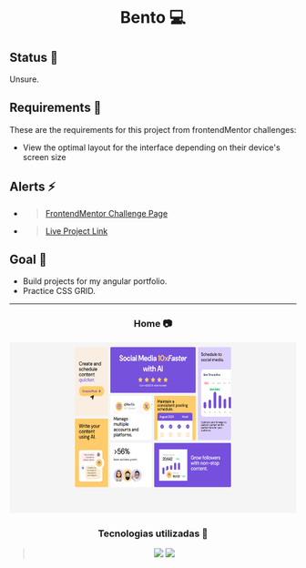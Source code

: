 <h1 align="center"> Bento 💻 </h1>

## Status 🔧

Unsure.

## Requirements 📄

These are the requirements for this project from frontendMentor challenges:

- View the optimal layout for the interface depending on their device's screen size

## Alerts ⚡

- > [FrontendMentor Challenge Page](https://www.frontendmentor.io/challenges/bento-grid-RMydElrlOj)

- > [Live Project Link](https://bento.netlify.app)  

## Goal 📌

- Build projects for my angular portfolio.
- Practice CSS GRID.

---

<h3 align="center"> Home 📷 </h3>

<div align="center">
    <img height="300em" src="./src/assets/images/showcase.png">
</div>

<h3 align="center"> Tecnologias utilizadas 🤖 </h3>

> <div align="center">
>   <img src="https://img.shields.io/badge/Angular-DD0031?style=for-the-badge&logo=angular&logoColor=white">
>   <img src="https://img.shields.io/badge/Sass-CC6699?style=for-the-badge&logo=sass&logoColor=white" >
> </div>
